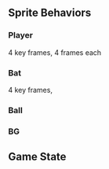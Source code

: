 ## Sprite Behaviors
### Player
4 key frames, 4 frames each
### Bat
4 key frames, 
### Ball

### BG

## Game State


